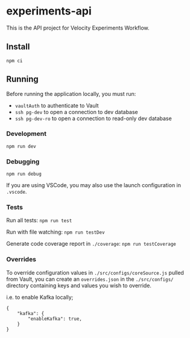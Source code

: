 # experiments-api
This is the API project for Velocity Experiments Workflow.

## Install

`npm ci`

## Running

Before running the application locally, you must run:

- `vaultAuth` to authenticate to Vault
- `ssh pg-dev` to open a connection to dev database
- `ssh pg-dev-ro` to open a connection to read-only dev database

### Development

`npm run dev`

### Debugging

`npm run debug`

If you are using VSCode, you may also use the launch configuration in `.vscode`.

### Tests

Run all tests:
`npm run test`

Run with file watching:
`npm run testDev`

Generate code coverage report in `./coverage`:
`npm run testCoverage`

### Overrides

To override configuration values in `./src/configs/coreSource.js` pulled from Vault, you can create an `overrides.json`
in the `./src/configs/` directory containing keys and values you wish to override.

i.e. to enable Kafka locally;
```
{
    "kafka": {
        "enableKafka": true,
    }
}
```
